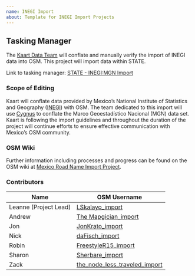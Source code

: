 ```yaml
---
name: INEGI Import
about: Template for INEGI Import Projects
---
```


## Tasking Manager
The [Kaart Data Team](https://wiki.openstreetmap.org/wiki/Kaart#Kaart_Data_Team) will conflate and manually verify the import of INEGI data into OSM. This project will import data within STATE.

Link to tasking manager: [STATE - INEGI:MGN Import](https://osmcolorado.com/project/)

### Scope of Editing
Kaart will conflate data provided by Mexico’s National Institute of Statistics and Geography ([INEGI](https://wiki.openstreetmap.org/wiki/INEGI)) with OSM. The team dedicated to this import will use [Cygnus](http://cygnus.improve-osm.org/) to conflate the Marco Geoestadístico Nacional (MGN) data set.
Kaart is following the import guidelines and throughout the duration of the project will continue efforts to ensure effective communication with Mexico’s OSM community.

### OSM Wiki
Further information including processes and progress can be found on the OSM wiki at [Mexico Road Name Import Project](https://wiki.openstreetmap.org/wiki/Mexico_Road_Name_Import_Project).

### Contributors
| Name                  | OSM Username                                                                                      |
|-----------------------|---------------------------------------------------------------------------------------------------|
| Leanne (Project Lead) | [LSkalayo_import](https://www.openstreetmap.org/user/LSkalayo_import)                             |
| Andrew                | [The Mapgician_import](https://www.openstreetmap.org/user/The_Mapgician_import)                   |
| Jon                   | [JonKrato_import](https://www.openstreetmap.org/user/JonKrato_import)                             |
| Nick                  | [daFisch_import](https://www.openstreetmap.org/user/daFisch_import)                               |
| Robin                 | [FreestyleR15_import](https://www.openstreetmap.org/user/FreestyleR15_import)                     |
| Sharon                | [Sherbare_import](https://www.openstreetmap.org/user/Sherbare_import)                             |
| Zack                  | [the_node_less_traveled_import](https://www.openstreetmap.org/user/the_node_less_traveled_import) |

